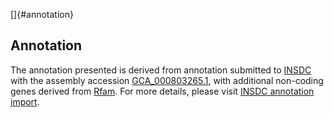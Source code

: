 []{#annotation}

Annotation
----------

The annotation presented is derived from annotation submitted to
[INSDC](http://www.insdc.org) with the assembly accession
[GCA\_000803265.1](http://www.ebi.ac.uk/ena/data/view/GCA_000803265.1),
with additional non-coding genes derived from
[Rfam](http://rfam.xfam.org/). For more details, please visit [INSDC
annotation
import](http://ensemblgenomes.org/info/data/insdc_annotation).

